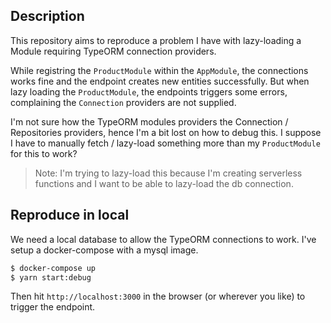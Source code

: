 
## Description

This repository aims to reproduce a problem I have with lazy-loading a Module requiring TypeORM connection providers.

While registring the `ProductModule` within the `AppModule`, the connections works fine and the endpoint creates new entities successfully.
But when lazy loading the `ProductModule`, the endpoints triggers some errors, complaining the `Connection` providers are not supplied.

I'm not sure how the TypeORM modules providers the Connection / Repositories providers, hence I'm a bit lost on how to debug this.
I suppose I have to manually fetch / lazy-load something more than my `ProductModule` for this to work?

> Note: I'm trying to lazy-load this because I'm creating serverless functions and I want to be able to lazy-load the db connection.

## Reproduce in local

We need a local database to allow the TypeORM connections to work.
I've setup a docker-compose with a mysql image.

```bash
$ docker-compose up
$ yarn start:debug
```

Then hit `http://localhost:3000` in the browser (or wherever you like) to trigger the endpoint.

